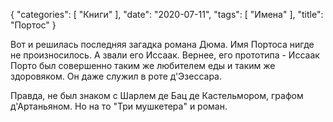 {
   "categories": [
      "Книги"
   ],
   "date": "2020-07-11",
   "tags": [
      "Имена"
   ],
   "title": "Портос"
}

Вот и решилась последняя загадка романа Дюма. Имя Портоса нигде не произносилось. А звали его Иссаак. Вернее, его прототипа - Иссаак Порто был совершенно таким же любителем еды и таким же здоровяком. Он даже служил в роте д'Эзессара.

Правда, не был знаком с Шарлем де Бац де Кастельмором, графом д'Артаньяном. Но на то "Три мушкетера" и роман.
